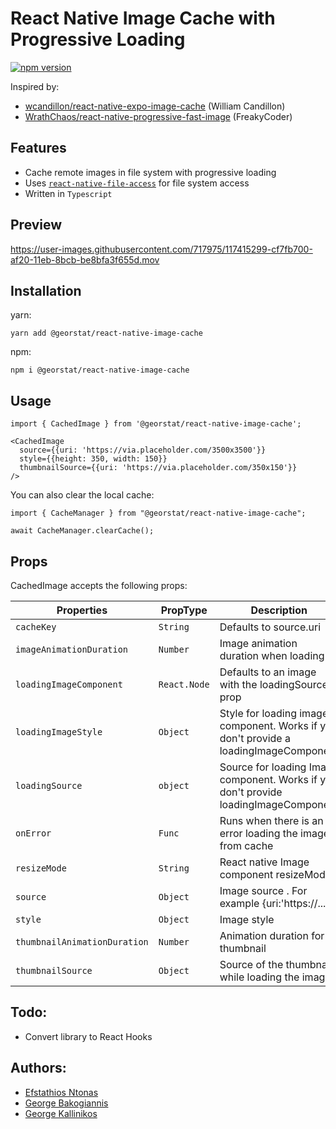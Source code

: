 # React Native Image Cache with Progressive Loading
[![npm version](https://badge.fury.io/js/%40georstat%2Freact-native-image-cache.svg)](https://badge.fury.io/js/%40georstat%2Freact-native-image-cache)

Inspired by:

- [wcandillon/react-native-expo-image-cache](https://github.com/wcandillon/react-native-expo-image-cache) (William Candillon)
- [WrathChaos/react-native-progressive-fast-image](https://github.com/WrathChaos/react-native-progressive-fast-image) (FreakyCoder)

## Features

- Cache remote images in file system with progressive loading
- Uses [`react-native-file-access`](https://github.com/alpha0010/react-native-file-access) for file system access
- Written in `Typescript`

## Preview
https://user-images.githubusercontent.com/717975/117415299-cf7fb700-af20-11eb-8bcb-be8bfa3f655d.mov


## Installation

yarn:
```
yarn add @georstat/react-native-image-cache
```
npm:
```
npm i @georstat/react-native-image-cache
```

## Usage
```tsx
import { CachedImage } from '@georstat/react-native-image-cache';

<CachedImage
  source={{uri: 'https://via.placeholder.com/3500x3500'}}
  style={{height: 350, width: 150}}
  thumbnailSource={{uri: 'https://via.placeholder.com/350x150'}}
/>
```

You can also clear the local cache:

```tsx
import { CacheManager } from "@georstat/react-native-image-cache";

await CacheManager.clearCache();
```

## Props

CachedImage accepts the following props:

| Properties           | PropType             | Description                                                                                             |
| -------------------- | -------------------- | ------------------------------------------------------------------------------------------------------- |
| `cacheKey`           | `String`               | Defaults to source.uri |
| `imageAnimationDuration`   | `Number`            | Image animation duration when loading                                                         |
| `loadingImageComponent`      | `React.Node`             | Defaults to an image with the loadingSource prop                     |
| `loadingImageStyle`    | `Object`             | Style for loading image component. Works if you don't provide a  loadingImageComponent     |
| `loadingSource`             | `object`             | Source for loading Image component. Works if you don't provide  loadingImageComponent         |
| `onError`          | `Func` | Runs when there is an error loading the image from cache                                                                       |
| `resizeMode`            | `String` | React native Image component resizeMode                                                    |
| `source` | `Object`             | Image source . For example {uri:'https://...'}                    |
| `style`      | `Object`     | Image style                                                                   |
| `thumbnailAnimationDuration`              | `Number`             | Animation duration for thumbnail                                                          |
| `thumbnailSource`      | `Object`            | Source of the thumbnail while loading the image                                                         |



## Todo:
- Convert library to React Hooks

## Authors:
- [Efstathios Ntonas](https://github.com/efstathiosntonas)
- [George Bakogiannis](https://github.com/geobako)
- [George Kallinikos](https://github.com/giokallis)
